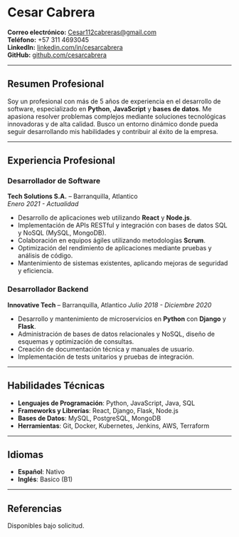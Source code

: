 # Cesar Cabrera 

**Correo electrónico:** Cesar112cabreras@gmail.com  
**Teléfono:** +57 311 4693045  
**LinkedIn:** [linkedin.com/in/cesarcabrera](https://linkedin.com/in/cesarcabrera)  
**GitHub:** [github.com/cesarcabrera](https://github.com/cesarcabrera)  

---

## Resumen Profesional

Soy un profesional con más de 5 años de experiencia en el desarrollo de software, especializado en **Python**, **JavaScript** y **bases de datos**. Me apasiona resolver problemas complejos mediante soluciones tecnológicas innovadoras y de alta calidad. Busco un entorno dinámico donde pueda seguir desarrollando mis habilidades y contribuir al éxito de la empresa.

---

## Experiencia Profesional

### **Desarrollador de Software**  
**Tech Solutions S.A.** – Barranquilla, Atlantico  
*Enero 2021 - Actualidad*

- Desarrollo de aplicaciones web utilizando **React** y **Node.js**.
- Implementación de APIs RESTful y integración con bases de datos SQL y NoSQL (MySQL, MongoDB).
- Colaboración en equipos ágiles utilizando metodologías **Scrum**.
- Optimización del rendimiento de aplicaciones mediante pruebas y análisis de código.
- Mantenimiento de sistemas existentes, aplicando mejoras de seguridad y eficiencia.

### **Desarrollador Backend**  
**Innovative Tech** – Barranquilla, Atlantico
*Julio 2018 - Diciembre 2020*

- Desarrollo y mantenimiento de microservicios en **Python** con **Django** y **Flask**.
- Administración de bases de datos relacionales y NoSQL, diseño de esquemas y optimización de consultas.
- Creación de documentación técnica y manuales de usuario.
- Implementación de tests unitarios y pruebas de integración.

---


## Habilidades Técnicas

- **Lenguajes de Programación**: Python, JavaScript, Java, SQL
- **Frameworks y Librerías**: React, Django, Flask, Node.js
- **Bases de Datos**: MySQL, PostgreSQL, MongoDB
- **Herramientas**: Git, Docker, Kubernetes, Jenkins, AWS, Terraform

---

## Idiomas

- **Español**: Nativo
- **Inglés**: Basico (B1)

---


## Referencias

Disponibles bajo solicitud.

